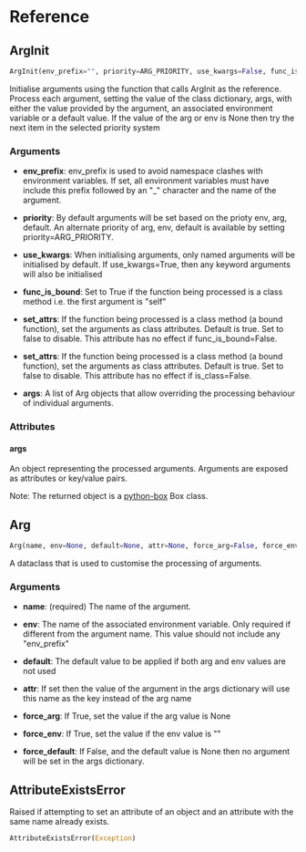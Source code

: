 # Reference

## ArgInit

```python
ArgInit(env_prefix="", priority=ARG_PRIORITY, use_kwargs=False, func_is_bound=False, set_attrs=True, args=None)
```

Initialise arguments using the function that calls ArgInit as the reference. Process each argument, setting the value of the class dictionary, args, with either the value provided by the argument, an associated environment variable or a default value. If the value of the arg or env is None then try the next item in the selected priority system

### Arguments

+ **env_prefix**: env_prefix is used to avoid namespace clashes with environment variables. If set, all environment variables must have include this prefix followed by an "_" character and the name of the argument.

+ **priority**: By default arguments will be set based on the prioty env, arg, default. An alternate priority of arg, env, default is available by setting priority=ARG_PRIORITY.

+ **use_kwargs**: When initialising arguments, only named arguments will be initialised by default. If use_kwargs=True, then any keyword arguments will also be initialised

+ **func_is_bound**: Set to True if the function being processed is a class method i.e. the first argument is "self"

+ **set_attrs**: If the function being processed is a class method (a bound function), set the arguments as class attributes. Default is true. Set to false to disable. This attribute has no effect if func_is_bound=False.

+ **set_attrs**: If the function being processed is a class method (a bound function), set the arguments as class attributes. Default is true. Set to false to disable. This attribute has no effect if is_class=False.

+ **args**: A list of Arg objects that allow overriding the processing behaviour of individual arguments.

### Attributes

#### args

An object representing the processed arguments. Arguments are exposed as attributes or key/value pairs.

Note: The returned object is a [python-box](https://github.com/cdgriffith/Box) Box class.

## Arg

```python
Arg(name, env=None, default=None, attr=None, force_arg=False, force_env=True, force_default=True, disable_env=False)
```

A dataclass that is used to customise the processing of arguments.

### Arguments

+ **name**: (required) The name of the argument.

+ **env**: The name of the associated environment variable. Only required if different from the argument name. This value should not include any "env_prefix"

+ **default**: The default value to be applied if both arg and env values are not used

+ **attr**: If set then the value of the argument in the args dictionary will use this name as the key instead of the arg name

+ **force_arg**: If True, set the value if the arg value is None

+ **force_env**: If True, set the value if the env value is ""

+ **force_default**: If False, and the default value is None then no argument will be set in the args dictionary.

## AttributeExistsError

Raised if attempting to set an attribute of an object and an attribute with the same name already exists.

```python
AttributeExistsError(Exception)
```

